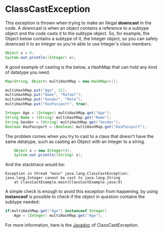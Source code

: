 # ClassCastException

This exception is thrown when trying to make an illegal **downcast** in the code. A downcast is when an object contains a reference to a subtype object and the code casts it to the subtype object. So, for example, the Object below contains a subtype of it, the Integer object, so you can safely downcast it to an Integer so you're able to use Integer's class members.
```java
Object x = 0;
System.out.println((Integer) x);
```

A good example of casting is the below, a HashMap that can hold any kind of datatype you need.

```java
Map<String, Object> multiHashMap = new HashMap<>();

multiHashMap.put("Age", 21);
multiHashMap.put("Name", "Rafael");
multiHashMap.put("Gender", "Male");
multiHashMap.put("HasPassport", true);

Integer Age = (Integer) multiHashMap.get("Age");
String Name = (String) multiHashMap.get("Name");
String Gender = (String) multiHashMap.get("Gender");
Boolean HasPassport = (Boolean) multiHashMap.get("HasPassport");
```

The problem comes when you try to cast to a class that doesn't have the same datatype, such as casting an Object with an Integer to a string.
```java
    Object x = new Integer(0);
    System.out.println((String) x);
```
And the stacktrace would be:  
```
Exception in thread "main" java.lang.ClassCastException: java.lang.Integer cannot be cast to java.lang.String
	at ClassCastExample.main(ClassCastExample.java:9)
```

A simple check is enough to avoid this exception from happening, by using **instanceof** is possible to check if the object in question contains the subtype needed:

```java
if(multiHashMap.get("Age") instanceof Integer)
    Age = (Integer) multiHashMap.get("Age");
```
For more information, here is the [Javadoc](https://docs.oracle.com/javase/7/docs/api/java/lang/ClassCastException.html) of ClassCastException.
